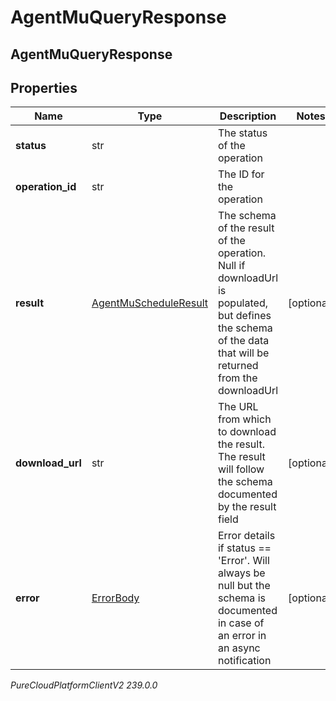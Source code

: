 # AgentMuQueryResponse

## AgentMuQueryResponse

## Properties

|Name | Type | Description | Notes|
|------------ | ------------- | ------------- | -------------|
| **status** | str | The status of the operation | |
| **operation_id** | str | The ID for the operation | |
| **result** | [AgentMuScheduleResult](AgentMuScheduleResult) | The schema of the result of the operation. Null if downloadUrl is populated, but defines the schema of the data that will be returned from the downloadUrl | [optional] |
| **download_url** | str | The URL from which to download the result. The result will follow the schema documented by the result field | [optional] |
| **error** | [ErrorBody](ErrorBody) | Error details if status &#x3D;&#x3D; &#39;Error&#39;. Will always be null but the schema is documented in case of an error in an async notification | [optional] |



_PureCloudPlatformClientV2 239.0.0_
